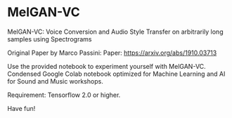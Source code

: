 # MelGAN-VC
MelGAN-VC: Voice Conversion and Audio Style Transfer on arbitrarily long samples using Spectrograms

Original Paper by Marco Passini:
Paper: https://arxiv.org/abs/1910.03713

Use the provided notebook to experiment yourself with MelGAN-VC.
Condensed Google Colab notebook optimized for Machine Learning and AI for Sound and Music workshops.

Requirement: Tensorflow 2.0 or higher.

Have fun!
